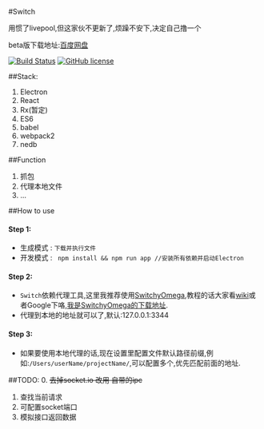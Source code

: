 #Switch

用惯了livepool,但这家伙不更新了,烦躁不安下,决定自己撸一个

beta版下载地址:[百度网盘](https://pan.baidu.com/s/1c2DZPSW)

[![Build Status](https://travis-ci.org/l3ve/Switch.svg?branch=master)](https://travis-ci.org/l3ve/Switch)
[![GitHub license](https://img.shields.io/badge/license-MIT-blue.svg)](https://raw.githubusercontent.com/l3ve/Switch/master/LICENSE.md)


##Stack:
1. Electron
2. React
3. Rx(暂定)
4. ES6
5. babel
6. webpack2
7. nedb

##Function
1. 抓包
2. 代理本地文件
3. ...

##How to use

#### Step 1:
* 生成模式 : `下载并执行文件`
* 开发模式 : ` npm install && npm run app //安装所有依赖并启动Electron`

#### Step 2:
* `Switch`依赖代理工具,这里我推荐使用[SwitchyOmega](https://github.com/FelisCatus/SwitchyOmega),教程的话大家看[wiki](https://github.com/FelisCatus/SwitchyOmega/wiki)或者Google下咯,[我是SwitchyOmega的下载地址](https://github.com/FelisCatus/SwitchyOmega/releases).
* 代理到本地的地址就可以了,默认:127.0.0.1:3344

#### Step 3:
* 如果要使用本地代理的话,现在设置里配置文件默认路径前缀,例如:`/Users/userName/projectName/`,可以配置多个,优先匹配前面的地址.

##TODO:
0. <del>去掉socket.io 改用 自带的ipc</del>
1. 查找当前请求
2. 可配置socket端口
3. 模拟接口返回数据